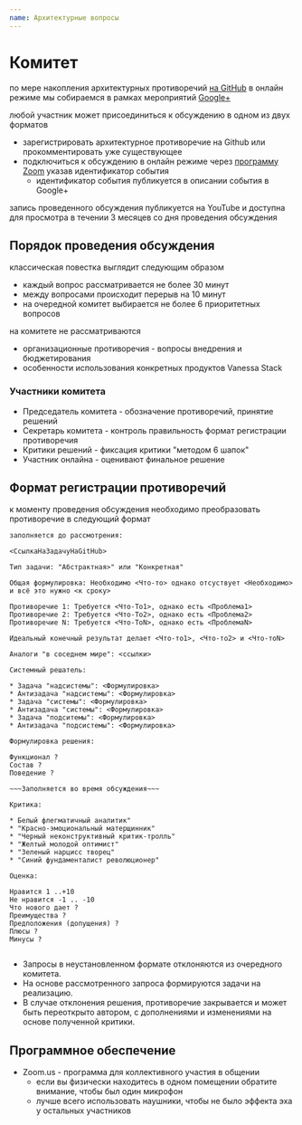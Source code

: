 ```yaml
---
name: Архитектурные вопросы
---
```


# Комитет

по мере накопления архитектурных противоречий [на GitHub](https://github.com/silverbulleters/vanessa-services/issues)
в онлайн режиме мы собираемся в рамках мероприятий [Google+](https://plus.google.com/communities/110827644478001377296/events)

любой участник может присоединиться к обсуждению в одном из двух форматов

* зарегистрировать архитектурное противоречие на Github или прокомментировать уже существующее
* подключиться к обсуждению в онлайн режиме через [программу Zoom](https://zoom.us/join) указав идентификатор события
  * идентификатор события публикуется в описании события в Google+

запись проведенного обсуждения публикуется на YouTube и доступна для просмотра в течении 3 месяцев со дня проведения обсуждения

## Порядок проведения обсуждения

классическая повестка выглядит следующим образом

* каждый вопрос рассматривается не более 30 минут
* между вопросами происходит перерыв на 10 минут
* на очередной комитет выбирается не более 6 приоритетных вопросов

на комитете не рассматриваются

* организационные противоречия - вопросы внедрения и бюджетирования
* особенности использования конкретных продуктов Vanessa Stack

### Участники комитета

* Председатель комитета - обозначение противоречий, принятие решений
* Секретарь комитета - контроль правильность формат регистрации противоречия
* Критики решений - фиксация критики "методом 6 шапок"
* Участник онлайна - оценивают финальное решение

## Формат регистрации противоречий

к моменту проведения обсуждения необходимо преобразовать противоречие в следующий формат

```
заполняется до рассмотрения:

<СсылкаНаЗадачуНаGitHub>

Тип задачи: "Абстрактная>" или "Конкретная"

Общая формулировка: Необходимо <Что-то> однако отсуствует <Необходимо> и всё это нужно <к сроку>  

Противоречие 1: Требуется <Что-То1>, однако есть <Проблема1>
Противоречие 2: Требуется <Что-То2>, однако есть <Проблема2>
Противоречие N: Требуется <Что-ТоN>, однако есть <ПроблемаN>

Идеальный конечный результат делает <Что-то1>, <Что-то2> и <Что-тоN>

Аналоги "в соседнем мире": <ссылки>

Системный решатель:

* Задача "надсистемы": <Формулировка>
* Антизадача "надсистемы": <Формулировка>
* Задача "системы": <Формулировка>
* Антизадача "системы": <Формулировка>
* Задача "подситемы": <Формулировка>
* Антизадача "подсистемы": <Формулировка>

Формулировка решения:

Функционал ?
Состав ?
Поведение ?

~~~Заполняется во время обсуждения~~~

Критика:

* Белый флегматичный аналитик"
* "Красно-эмоциональный матерщинник"
* "Черный неконструктивный критик-тролль"
* "Желтый молодой оптимист"
* "Зеленый нарцисс творец"
* "Синий фундаменталист революционер"

Оценка:

Нравится 1 ..+10
Не нравится -1 .. -10
Что нового дает ?
Преимущества ?
Предположения (допущения) ?
Плюсы ?
Минусы ?


```

* Запросы в неустановленном формате отклоняются из очередного комитета.
* На основе рассмотренного запроса формируются задачи на реализацию.
* В случае отклонения решения, противоречие закрывается и может быть переоткрыто автором, с дополнениями и изменениями на основе полученной критики.

## Программное обеспечение

* Zoom.us  - программа для коллективного участия в общении
  * если вы физически находитесь в одном помещении обратите внимание, чтобы был один микрофон
  * лучше всего использовать наушники, чтобы не было эффекта эха у остальных участников
